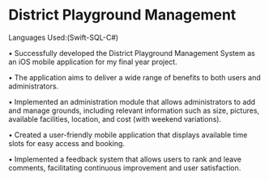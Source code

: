 # District Playground Management

  Languages Used:(Swift-SQL-C#)

• Successfully developed the District Playground Management System as an iOS mobile
  application for my final year project.
  
• The application aims to deliver a wide range of benefits to both users and
  administrators.
  
• Implemented an administration module that allows administrators to add and manage
  grounds, including relevant information such as size, pictures, available facilities,
  location, and cost (with weekend variations).
  
• Created a user-friendly mobile application that displays available time slots for easy
  access and booking.
  
• Implemented a feedback system that allows users to rank and leave comments,
  facilitating continuous improvement and user satisfaction.
